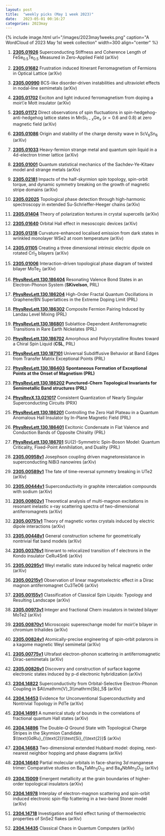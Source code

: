 ```yaml
---
layout: post
title:  "weekly picks (May 1 week 2023)"
date:   2023-05-01 00:16:27
categories: 2023may
---
```



{% include image.html url="/images/2023may1weeks.png" caption="A WordCloud of 2023 May 1st week collection" width=300 align="center" %}


1. **[2305.01926](http://arxiv.org/abs/2305.01926)** Superconducting Stiffness and Coherence Length of FeSe$_{0.5}$Te$_{0.5}$ Measured in Zero-Applied Field (arXiv)

1. **[2305.01682](http://arxiv.org/abs/2305.01682)** Frustration induced Itinerant Ferromagnetism of Fermions in Optical Lattice (arXiv)

1. **[2305.00990](http://arxiv.org/abs/2305.00990)** BCS-like disorder-driven instabilities and ultraviolet effects in nodal-line semimetals (arXiv)

1. **[2305.01702](http://arxiv.org/abs/2305.01702)** Exciton and light induced ferromagnetism from doping a moir\\'e Mott insulator (arXiv)

1. **[2305.01172](http://arxiv.org/abs/2305.01172)** Direct observations of spin fluctuations in spin-hedgehog-anti-hedgehog lattice states in MnSi$_{1-x}$Ge$_x$ ($x=0.6$ and $0.8$) at zero magnetic field (arXiv)

1. **[2305.01086](http://arxiv.org/abs/2305.01086)** Origin and stability of the charge density wave in ScV$_6$Sn$_6$ (arXiv)

1. **[2305.01033](http://arxiv.org/abs/2305.01033)** Heavy-fermion strange metal and quantum spin liquid in a 4d-electron trimer lattice (arXiv)

1. **[2305.01001](http://arxiv.org/abs/2305.01001)** Quantum statistical mechanics of the Sachdev-Ye-Kitaev model and strange metals (arXiv)

1. **[2305.02181](http://arxiv.org/abs/2305.02181)** Impacts of the half-skyrmion spin topology, spin-orbit torque, and dynamic symmetry breaking on the growth of magnetic stripe domains (arXiv)

1. **[2305.02025](http://arxiv.org/abs/2305.02025)** Topological phase detection through high-harmonic spectroscopy in extended Su-Schrieffer-Heeger chains (arXiv)

1. **[2305.01404](http://arxiv.org/abs/2305.01404)** Theory of polarization textures in crystal supercells (arXiv)

1. **[2305.01640](http://arxiv.org/abs/2305.01640)** Orbital Hall effect in mesoscopic devices (arXiv)

1. **[2305.01318](http://arxiv.org/abs/2305.01318)** Curvature-enhanced localised emission from dark states in wrinkled monolayer WSe2 at room temperature (arXiv)

1. **[2305.01105](http://arxiv.org/abs/2305.01105)** Creating a three dimensional intrinsic electric dipole on rotated CrI$_3$ bilayers (arXiv)

1. **[2305.01006](http://arxiv.org/abs/2305.01006)** Interaction-driven topological phase diagram of twisted bilayer MoTe$_2$ (arXiv)




1. **[PhysRevLett.130.186404](https://link.aps.org/doi/10.1103/PhysRevLett.130.186404)** Resonating Valence Bond States in an Electron-Phonon System (**SKivelson**, PRL)

1. **[PhysRevLett.130.186204](https://link.aps.org/doi/10.1103/PhysRevLett.130.186204)** High-Order Fractal Quantum Oscillations in Graphene/BN Superlattices in the Extreme Doping Limit (PRL)

1. **[PhysRevLett.130.186302](https://link.aps.org/doi/10.1103/PhysRevLett.130.186302)** Composite Fermion Pairing Induced by Landau Level Mixing (PRL)

1. **[PhysRevLett.130.186801](https://link.aps.org/doi/10.1103/PhysRevLett.130.186801)** Sublattice-Dependent Antiferromagnetic Transitions in Rare Earth Nickelates (PRL)

1. **[PhysRevLett.130.186702](https://link.aps.org/doi/10.1103/PhysRevLett.130.186702)** Amorphous and Polycrystalline Routes toward a Chiral Spin Liquid (**CSL**, PRL)

1. **[PhysRevLett.130.187101](https://link.aps.org/doi/10.1103/PhysRevLett.130.187101)** Universal Subdiffusive Behavior at Band Edges from Transfer Matrix Exceptional Points (PRL)

1. **[PhysRevLett.130.186403](https://link.aps.org/doi/10.1103/PhysRevLett.130.186403)** **Spontaneous Formation of Exceptional Points at the Onset of Magnetism (PRL)**

1. **[PhysRevLett.130.186202](https://link.aps.org/doi/10.1103/PhysRevLett.130.186202)** **Punctured-Chern Topological Invariants for Semimetallic Band structures (PRL)**



1. **[PhysRevX.13.021017](https://link.aps.org/doi/10.1103/PhysRevX.13.021017)** Consistent Quantization of Nearly Singular Superconducting Circuits (PRX)

1. **[PhysRevLett.130.186201](https://link.aps.org/doi/10.1103/PhysRevLett.130.186201)** Controlling the Zero Hall Plateau in a Quantum Anomalous Hall Insulator by In-Plane Magnetic Field (PRL)

1. **[PhysRevLett.130.186401](https://link.aps.org/doi/10.1103/PhysRevLett.130.186401)** Excitonic Condensate in Flat Valence and Conduction Bands of Opposite Chirality (PRL)

1. **[PhysRevLett.130.186701](https://link.aps.org/doi/10.1103/PhysRevLett.130.186701)** SU(2)-Symmetric Spin-Boson Model: Quantum Criticality, Fixed-Point Annihilation, and Duality (PRL)



1. **[2305.00958v1](https://arxiv.org/abs/2305.00958v1)** Josephson coupling driven magnetoresistance in superconducting NiBi3 nanowires (arXiv)

1. **[2305.00589v1](https://arxiv.org/abs/2305.00589v1)** The fate of time-reversal symmetry breaking in UTe2 (arXiv)

1. **[2305.00444v1](https://arxiv.org/abs/2305.00444v1)** Superconductivity in graphite intercalation compounds with sodium (arXiv)

1. **[2305.00802v1](https://arxiv.org/abs/2305.00802v1)** Theoretical analysis of multi-magnon excitations in resonant inelastic x-ray scattering spectra of two-dimensional antiferromagnets (arXiv)

1. **[2305.00751v1](https://arxiv.org/abs/2305.00751v1)** Theory of magnetic vortex crystals induced by electric dipole interactions (arXiv)

1. **[2305.00448v1](https://arxiv.org/abs/2305.00448v1)** General construction scheme for geometrically nontrivial flat band models (arXiv)

1. **[2305.00376v1](https://arxiv.org/abs/2305.00376v1)** Itinerant to relocalized transition of f electrons in the Kondo insulator CeRu4Sn6 (arXiv)

1. **[2305.00295v1](https://arxiv.org/abs/2305.00295v1)** Weyl metallic state induced by helical magnetic order (arXiv)

1. **[2305.00215v1](https://arxiv.org/abs/2305.00215v1)** Observation of linear magnetoelectric effect in a Dirac magnon antiferromagnet Cu3TeO6 (arXiv)

1. **[2305.00155v1](https://arxiv.org/abs/2305.00155v1)** Classification of Classical Spin Liquids: Typology and Resulting Landscape (arXiv)

1. **[2305.00973v1](https://arxiv.org/abs/2305.00973v1)** Integer and fractional Chern insulators in twisted bilayer MoTe2 (arXiv)

1. **[2305.00870v1](https://arxiv.org/abs/2305.00870v1)** Microscopic superexchange model for moir\\'e bilayer in chromium trihalides (arXiv)

1. **[2305.00824v1](https://arxiv.org/abs/2305.00824v1)** Atomically-precise engineering of spin-orbit polarons in a kagome magnetic Weyl semimetal (arXiv)

1. **[2305.00775v1](https://arxiv.org/abs/2305.00775v1)** Ultrafast electron-phonon scattering in antiferromagnetic Dirac-semimetals (arXiv)

1. **[2305.00826v1](https://arxiv.org/abs/2305.00826v1)** Discovery and construction of surface kagome electronic states induced by p-d electronic hybridization (arXiv)





1. **[2304.14822](http://arxiv.org/abs/2304.14822)** Superconductivity from Orbital-Selective Electron-Phonon Coupling in $A\\mathrm{V}_3\\mathrm{Sb}_5$ (arXiv)

1. **[2304.14453](http://arxiv.org/abs/2304.14453)** Evidence for Unconventional Superconductivity and Nontrivial Topology in PdTe (arXiv)

1. **[2304.14991](http://arxiv.org/abs/2304.14991)** A numerical study of bounds in the correlations of fractional quantum Hall states (arXiv)

1. **[2304.14896](http://arxiv.org/abs/2304.14896)** The Double-$Q$ Ground State with Topological Charge Stripes in the Skyrmion Candidate $\\text{GdRu}_{\\text{2}}\\text{Si}_{\\text{2}}$ (arXiv)

1. **[2304.14683](http://arxiv.org/abs/2304.14683)** Two-dimensional extended Hubbard model: doping, next-nearest neighbor hopping and phase diagrams (arXiv)

1. **[2304.14640](http://arxiv.org/abs/2304.14640)** Partial molecular orbitals in face-sharing 3$d$ manganese trimer: Comparative studies on Ba$_{4}$TaMn$_{3}$O$_{12}$ and Ba$_{4}$NbMn$_{3}$O$_{12}$ (arXiv)

1. **[2304.15009](http://arxiv.org/abs/2304.15009)** Emergent metallicity at the grain boundaries of higher-order topological insulators (arXiv)

1. **[2304.14978](http://arxiv.org/abs/2304.14978)** Interplay of electron-magnon scattering and spin-orbit induced electronic spin-flip fcattering in a two-band Stoner model (arXiv)

1. **[2304.14718](http://arxiv.org/abs/2304.14718)** Investigation and field effect tuning of thermoelectric properties of SnSe2 flakes (arXiv)

1. **[2304.14435](http://arxiv.org/abs/2304.14435)** Classical Chaos in Quantum Computers (arXiv)


